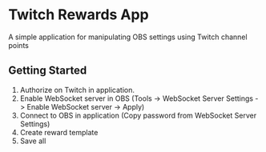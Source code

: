# Twitch Rewards App

A simple application for manipulating OBS settings using Twitch channel points

## Getting Started

1. Authorize on Twitch in application.
2. Enable WebSocket server in OBS (Tools -> WebSocket Server Settings -> Enable WebSocket server -> Apply)
3. Connect to OBS in application (Copy password from WebSocket Server Settings)
4. Create reward template
5. Save all
